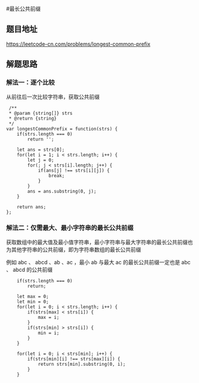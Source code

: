 #最长公共前缀

## 题目地址
https://leetcode-cn.com/problems/longest-common-prefix

## 解题思路

### 解法一：逐个比较

从前往后一次比较字符串，获取公共前缀

```
 /**
 * @param {string[]} strs
 * @return {string}
 */
var longestCommonPrefix = function(strs) {
    if(strs.length === 0) 
        return '';
    
    let ans = strs[0];
    for(let i = 1; i < strs.length; i++) {
        let j = 0;
        for(; j < strs[i].length; j++) {
            if(ans[j] !== strs[i][j]) {
                break;
            }
        }
        ans = ans.substring(0, j);
    }
    
    return ans;
};
```

### 解法二：仅需最大、最小字符串的最长公共前缀

获取数组中的最大值及最小值字符串，最小字符串与最大字符串的最长公共前缀也为其他字符串的公共前缀，即为字符串数组的最长公共前缀

例如 abc 、 abcd 、ab 、ac ，最小 ab 与最大 ac 的最长公共前缀一定也是 abc 、 abcd 的公共前缀

```
    if(strs.length === 0) 
        return;
    
    let max = 0; 
    let min = 0;
    for(let i = 0; i < strs.length; i++) {
        if(strs[max] < strs[i]) {
            max = i;
        }
        if(strs[min] > strs[i]) {
            min = i;
        }
    }
    
    for(let i = 0; i < strs[min]; i++) {
        if(strs[min][i] !== strs[max][i]) {
            return strs[min].substring(0, i);
        }
    }
```